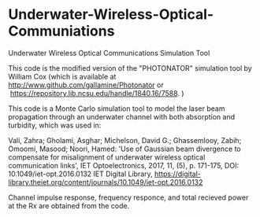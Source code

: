 # Underwater-Wireless-Optical-Communiations
Underwater Wireless Optical Communications Simulation Tool

This code is the modified version of the "PHOTONATOR" simulation tool by William Cox 
(which is available at http://www.github.com/gallamine/Photonator 
or  https://repository.lib.ncsu.edu/handle/1840.16/7588. )

This code is a Monte Carlo simulation tool to model the laser beam propagation through an underwater channel with both absorption and turbidity,
which was used in:

Vali, Zahra; Gholami, Asghar; Michelson, David G.; Ghassemlooy, Zabih; Omoomi, Masood; Noori, Hamed: 'Use of Gaussian beam divergence to compensate for misalignment of underwater wireless optical communication links', IET Optoelectronics, 2017, 11, (5), p. 171-175, DOI: 10.1049/iet-opt.2016.0132
IET Digital Library, https://digital-library.theiet.org/content/journals/10.1049/iet-opt.2016.0132


Channel impulse response, frequency responce, and total recieved power at the Rx are obtained from the code.

